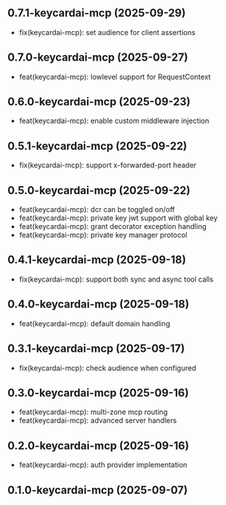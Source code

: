 ## 0.7.1-keycardai-mcp (2025-09-29)


- fix(keycardai-mcp): set audience for client assertions

## 0.7.0-keycardai-mcp (2025-09-27)


- feat(keycardai-mcp): lowlevel support for RequestContext

## 0.6.0-keycardai-mcp (2025-09-23)


- feat(keycardai-mcp): enable custom middleware injection

## 0.5.1-keycardai-mcp (2025-09-22)


- fix(keycardai-mcp): support x-forwarded-port header

## 0.5.0-keycardai-mcp (2025-09-22)


- feat(keycardai-mcp): dcr can be toggled on/off
- feat(keycardai-mcp): private key jwt support with global key
- feat(keycardai-mcp): grant decorator exception handling
- feat(keycardai-mcp): private key manager protocol

## 0.4.1-keycardai-mcp (2025-09-18)


- fix(keycardai-mcp): support both sync and async tool calls

## 0.4.0-keycardai-mcp (2025-09-18)


- feat(keycardai-mcp): default domain handling

## 0.3.1-keycardai-mcp (2025-09-17)


- fix(keycardai-mcp): check audience when configured

## 0.3.0-keycardai-mcp (2025-09-16)


- feat(keycardai-mcp): multi-zone mcp routing
- feat(keycardai-mcp): advanced server handlers

## 0.2.0-keycardai-mcp (2025-09-16)


- feat(keycardai-mcp): auth provider implementation

## 0.1.0-keycardai-mcp (2025-09-07)
